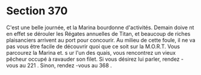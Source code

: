 # Section 370

C'est une belle journée, et la Marina bourdonne d'activités. Demain doive nt en effet se
dérouler les Régates annuelles de Titan, et beaucoup de riches plaisanciers arrivent au
port pour concourir. Au milieu de cette foule, il ne va pas vous être facile de découvrir
quoi que ce soit sur la M.O.R.T. Vous parcourez la Marina et. s ur l'un des quais, vous
rencontrez un vieux pêcheur occupé à ravauder son filet. Si vous désirez lui parler,
rendez -vous au  221 . Sinon, rendez -vous au  368 .